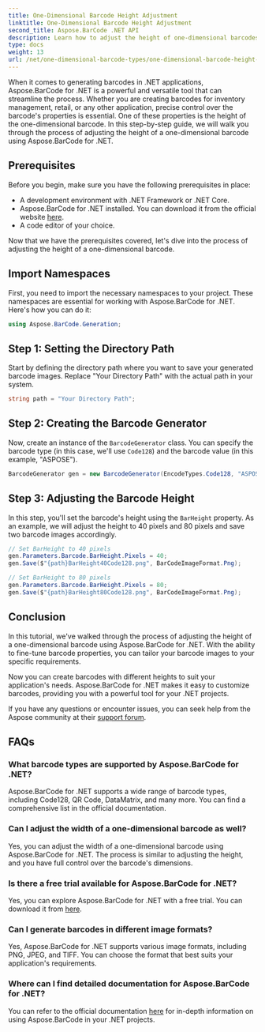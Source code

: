 ```yaml
---
title: One-Dimensional Barcode Height Adjustment
linktitle: One-Dimensional Barcode Height Adjustment
second_title: Aspose.BarCode .NET API
description: Learn how to adjust the height of one-dimensional barcodes in .NET with Aspose.BarCode for precise customization. Create perfect barcodes effortlessly!
type: docs
weight: 13
url: /net/one-dimensional-barcode-types/one-dimensional-barcode-height-adjustment/
---
```


When it comes to generating barcodes in .NET applications, Aspose.BarCode for .NET is a powerful and versatile tool that can streamline the process. Whether you are creating barcodes for inventory management, retail, or any other application, precise control over the barcode's properties is essential. One of these properties is the height of the one-dimensional barcode. In this step-by-step guide, we will walk you through the process of adjusting the height of a one-dimensional barcode using Aspose.BarCode for .NET.

## Prerequisites

Before you begin, make sure you have the following prerequisites in place:

- A development environment with .NET Framework or .NET Core.
- Aspose.BarCode for .NET installed. You can download it from the official website [here](https://releases.aspose.com/barcode/net/).
- A code editor of your choice.

Now that we have the prerequisites covered, let's dive into the process of adjusting the height of a one-dimensional barcode.

## Import Namespaces

First, you need to import the necessary namespaces to your project. These namespaces are essential for working with Aspose.BarCode for .NET. Here's how you can do it:

```csharp
using Aspose.BarCode.Generation;
```

## Step 1: Setting the Directory Path

Start by defining the directory path where you want to save your generated barcode images. Replace "Your Directory Path" with the actual path in your system.

```csharp
string path = "Your Directory Path";
```

## Step 2: Creating the Barcode Generator

Now, create an instance of the `BarcodeGenerator` class. You can specify the barcode type (in this case, we'll use `Code128`) and the barcode value (in this example, "ASPOSE").

```csharp
BarcodeGenerator gen = new BarcodeGenerator(EncodeTypes.Code128, "ASPOSE");
```

## Step 3: Adjusting the Barcode Height

In this step, you'll set the barcode's height using the `BarHeight` property. As an example, we will adjust the height to 40 pixels and 80 pixels and save two barcode images accordingly.

```csharp
// Set BarHeight to 40 pixels
gen.Parameters.Barcode.BarHeight.Pixels = 40;
gen.Save($"{path}BarHeight40Code128.png", BarCodeImageFormat.Png);

// Set BarHeight to 80 pixels
gen.Parameters.Barcode.BarHeight.Pixels = 80;
gen.Save($"{path}BarHeight80Code128.png", BarCodeImageFormat.Png);
```

## Conclusion

In this tutorial, we've walked through the process of adjusting the height of a one-dimensional barcode using Aspose.BarCode for .NET. With the ability to fine-tune barcode properties, you can tailor your barcode images to your specific requirements.

Now you can create barcodes with different heights to suit your application's needs. Aspose.BarCode for .NET makes it easy to customize barcodes, providing you with a powerful tool for your .NET projects.

If you have any questions or encounter issues, you can seek help from the Aspose community at their [support forum](https://forum.aspose.com/c/barcode/13).

## FAQs

### What barcode types are supported by Aspose.BarCode for .NET?
Aspose.BarCode for .NET supports a wide range of barcode types, including Code128, QR Code, DataMatrix, and many more. You can find a comprehensive list in the official documentation.

### Can I adjust the width of a one-dimensional barcode as well?
Yes, you can adjust the width of a one-dimensional barcode using Aspose.BarCode for .NET. The process is similar to adjusting the height, and you have full control over the barcode's dimensions.

### Is there a free trial available for Aspose.BarCode for .NET?
Yes, you can explore Aspose.BarCode for .NET with a free trial. You can download it from [here](https://releases.aspose.com/).

### Can I generate barcodes in different image formats?
Yes, Aspose.BarCode for .NET supports various image formats, including PNG, JPEG, and TIFF. You can choose the format that best suits your application's requirements.

### Where can I find detailed documentation for Aspose.BarCode for .NET?
You can refer to the official documentation [here](https://reference.aspose.com/barcode/net/) for in-depth information on using Aspose.BarCode in your .NET projects.

